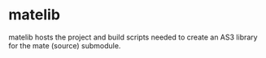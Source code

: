 matelib
=======

matelib hosts the project and build scripts needed to create an AS3 library for the mate (source) submodule.